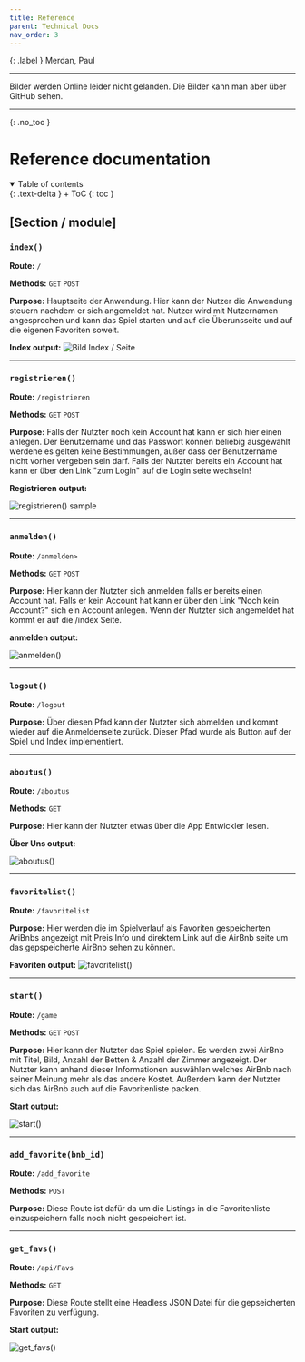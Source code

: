 ```yaml
---
title: Reference
parent: Technical Docs
nav_order: 3
---
```


{: .label }
Merdan, Paul

---
Bilder werden Online leider nicht gelanden. Die Bilder kann man aber über GitHub sehen.

---

{: .no_toc }
# Reference documentation

<details open markdown="block">
{: .text-delta }
<summary>Table of contents</summary>
+ ToC
{: toc }
</details>

## [Section / module]

### `index()`

**Route:** `/`

**Methods:** `GET` `POST`

**Purpose:** Hauptseite der Anwendung. Hier kann der Nutzer die Anwendung steuern nachdem er sich angemeldet hat. Nutzer wird mit Nutzernamen angesprochen und kann das Spiel starten und auf die Überunsseite und auf die eigenen Favoriten soweit. 


**Index output:**
![Bild Index / Seite](/docs/images/bild1.png)

---


### `registrieren()`

**Route:** `/registrieren`

**Methods:** `GET` `POST`

**Purpose:** Falls der Nutzter noch kein Account hat kann er sich hier einen anlegen. Der Benutzername und das Passwort können beliebig ausgewählt werdene es gelten keine Bestimmungen, außer dass der Benutzername nicht vorher vergeben sein darf. Falls der Nutzter bereits ein Account hat kann er über den Link "zum Login" auf die Login seite wechseln!

**Registrieren output:**

![registrieren() sample](/docs/images/registrieren.png)

---

### `anmelden()`

**Route:** `/anmelden>`

**Methods:** `GET` `POST`

**Purpose:** Hier kann der Nutzter sich anmelden falls er bereits einen Account hat. Falls er kein Account hat kann er über den Link "Noch kein Account?" sich ein Account anlegen. Wenn der Nutzter sich angemeldet hat kommt er auf die /index Seite.

**anmelden output:**

![anmelden()](/docs/images/anmelden.png)

---


### `logout()`

**Route:** `/logout`

**Purpose:** Über diesen Pfad kann der Nutzter sich abmelden und kommt wieder auf die Anmeldenseite zurück. Dieser Pfad wurde als Button auf der Spiel und Index implementiert.

---

### `aboutus()`

**Route:** `/aboutus`

**Methods:** `GET`

**Purpose:** Hier kann der Nutzter etwas über die App Entwickler lesen. 

**Über Uns output:**

![aboutus()](/docs/images/aboutus.png)

---

### `favoritelist()`

**Route:** `/favoritelist`

**Purpose:** Hier werden die im Spielverlauf als Favoriten gespeicherten AriBnbs angezeigt mit Preis Info und direktem Link auf die AirBnb seite um das gepspeicherte AirBnb sehen zu können.

**Favoriten output:**
![favoritelist()](/docs/images/favoriten.png)

---


### `start()`

**Route:** `/game`

**Methods:** `GET` `POST`

**Purpose:** Hier kann der Nutzter das Spiel spielen. Es werden zwei AirBnb mit Titel, Bild, Anzahl der Betten & Anzahl der Zimmer angezeigt. Der Nutzter kann anhand dieser Informationen auswählen welches AirBnb nach seiner Meinung mehr als das andere Kostet. Außerdem kann der Nutzter sich das AirBnb auch auf die Favoritenliste packen.

**Start output:**

![start()](/docs/images/start_game.png)

---

### `add_favorite(bnb_id)`

**Route:** `/add_favorite`

**Methods:** `POST`

**Purpose:** Diese Route ist dafür da um die Listings in die Favoritenliste einzuspeichern falls noch nicht gespeichert ist.

---

### `get_favs()`

**Route:** `/api/Favs`

**Methods:** `GET` 

**Purpose:** Diese Route stellt eine Headless JSON Datei für die gepseicherten Favoriten zu verfügung. 

**Start output:**

![get_favs()](/docs/images/JSON.png)